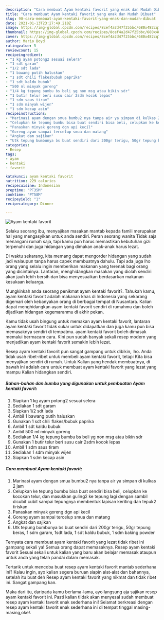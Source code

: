 ```yaml
---
description: "Cara membuat Ayam kentaki favorit yang enak dan Mudah Dibuat"
title: "Cara membuat Ayam kentaki favorit yang enak dan Mudah Dibuat"
slug: 90-cara-membuat-ayam-kentaki-favorit-yang-enak-dan-mudah-dibuat
date: 2021-01-13T23:27:49.218Z
image: https://img-global.cpcdn.com/recipes/8cef4a2d47f25bbc/680x482cq70/ayam-kentaki-favorit-foto-resep-utama.jpg
thumbnail: https://img-global.cpcdn.com/recipes/8cef4a2d47f25bbc/680x482cq70/ayam-kentaki-favorit-foto-resep-utama.jpg
cover: https://img-global.cpcdn.com/recipes/8cef4a2d47f25bbc/680x482cq70/ayam-kentaki-favorit-foto-resep-utama.jpg
author: Mario Boyd
ratingvalue: 5
reviewcount: 15
recipeingredient:
- "1 kg ayam potong2 sesuai selera"
- "1 sdt garam"
- "1/2 sdt lada"
- "1 bawang putih haluskan"
- "1 sdt chili flakesbubuk paprika"
- "1 sdt kaldu bubuk"
- "500 ml minyak goreng"
- "1/4 kg tepung bumbu bs beli yg non msg atau bikin sdr"
- "1 butir telur beri susu cair 2sdm kocok lepas"
- "1 sdm saus tiram"
- "1 sdm minyak wijen"
- "1 sdm kecap asin"
recipeinstructions:
- "Marinasi ayam dengan smua bumbu2 nya tanpa air ya simpan di kulkas 2 jam"
- "Celupkan ke tepung bumbu bisa buat sendiri bisa beli, celupkan ke kocokan telur, dan masukkan guling2 ke tepung lagi dengan sambil dicubit cubit sampai tepungnya membentuk lapisan keriting dan tepuk2 tiriskan"
- "Panaskan minyak goreng dgn api kecil"
- "Goreng ayam sampai tercelup smua dan matang"
- "Angkat dan sajikan"
- "Utk tepung bumbunya bs buat sendiri dari 200gr terigu, 50gr tepung beras, 1 sdm garam, 1sdt lada, 1 sdt kaldu bubuk, 1 sdm baking powder"
categories:
- Resep
tags:
- ayam
- kentaki
- favorit

katakunci: ayam kentaki favorit 
nutrition: 229 calories
recipecuisine: Indonesian
preptime: "PT35M"
cooktime: "PT58M"
recipeyield: "1"
recipecategory: Dinner

---
```



![Ayam kentaki favorit](https://img-global.cpcdn.com/recipes/8cef4a2d47f25bbc/680x482cq70/ayam-kentaki-favorit-foto-resep-utama.jpg)

Selaku seorang ibu, menyajikan masakan mantab kepada famili merupakan hal yang mengasyikan untuk anda sendiri. Peran seorang  wanita Tidak saja menangani rumah saja, tapi kamu pun harus memastikan kebutuhan gizi terpenuhi dan juga hidangan yang dimakan anak-anak harus lezat.

Di waktu  sekarang, kita memang dapat mengorder hidangan yang sudah jadi walaupun tanpa harus capek membuatnya dahulu. Tapi ada juga lho orang yang selalu ingin memberikan makanan yang terenak bagi orang yang dicintainya. Lantaran, menghidangkan masakan yang diolah sendiri akan jauh lebih bersih dan bisa menyesuaikan berdasarkan makanan kesukaan keluarga. 



Mungkinkah anda seorang penikmat ayam kentaki favorit?. Tahukah kamu, ayam kentaki favorit adalah makanan khas di Indonesia yang sekarang digemari oleh kebanyakan orang di berbagai tempat di Nusantara. Kalian dapat menghidangkan ayam kentaki favorit sendiri di rumahmu dan boleh dijadikan hidangan kegemaranmu di akhir pekan.

Kamu tidak usah bingung untuk memakan ayam kentaki favorit, lantaran ayam kentaki favorit tidak sukar untuk didapatkan dan juga kamu pun bisa memasaknya sendiri di tempatmu. ayam kentaki favorit boleh dimasak memalui bermacam cara. Kini pun sudah banyak sekali resep modern yang menjadikan ayam kentaki favorit semakin lebih lezat.

Resep ayam kentaki favorit pun sangat gampang untuk dibikin, lho. Anda tidak usah ribet-ribet untuk membeli ayam kentaki favorit, tetapi Kita bisa menyajikan sendiri di rumah. Untuk Kalian yang hendak membuatnya, di bawah ini adalah cara untuk membuat ayam kentaki favorit yang lezat yang mampu Kalian hidangkan sendiri.

<!--inarticleads1-->

##### Bahan-bahan dan bumbu yang digunakan untuk pembuatan Ayam kentaki favorit:

1. Siapkan 1 kg ayam potong2 sesuai selera
1. Sediakan 1 sdt garam
1. Siapkan 1/2 sdt lada
1. Ambil 1 bawang putih haluskan
1. Gunakan 1 sdt chili flakes/bubuk paprika
1. Ambil 1 sdt kaldu bubuk
1. Ambil 500 ml minyak goreng
1. Sediakan 1/4 kg tepung bumbu bs beli yg non msg atau bikin sdr
1. Gunakan 1 butir telur beri susu cair 2sdm kocok lepas
1. Ambil 1 sdm saus tiram
1. Sediakan 1 sdm minyak wijen
1. Siapkan 1 sdm kecap asin




<!--inarticleads2-->

##### Cara membuat Ayam kentaki favorit:

1. Marinasi ayam dengan smua bumbu2 nya tanpa air ya simpan di kulkas 2 jam
1. Celupkan ke tepung bumbu bisa buat sendiri bisa beli, celupkan ke kocokan telur, dan masukkan guling2 ke tepung lagi dengan sambil dicubit cubit sampai tepungnya membentuk lapisan keriting dan tepuk2 tiriskan
1. Panaskan minyak goreng dgn api kecil
1. Goreng ayam sampai tercelup smua dan matang
1. Angkat dan sajikan
1. Utk tepung bumbunya bs buat sendiri dari 200gr terigu, 50gr tepung beras, 1 sdm garam, 1sdt lada, 1 sdt kaldu bubuk, 1 sdm baking powder




Ternyata cara membuat ayam kentaki favorit yang lezat tidak ribet ini gampang sekali ya! Semua orang dapat memasaknya. Resep ayam kentaki favorit Sesuai sekali untuk kalian yang baru akan belajar memasak ataupun untuk anda yang telah pandai dalam memasak.

Tertarik untuk mencoba buat resep ayam kentaki favorit mantab sederhana ini? Kalau ingin, ayo kalian segera buruan siapin alat-alat dan bahannya, setelah itu buat deh Resep ayam kentaki favorit yang nikmat dan tidak ribet ini. Sangat gampang kan. 

Maka dari itu, daripada kamu berlama-lama, ayo langsung aja sajikan resep ayam kentaki favorit ini. Pasti kalian tiidak akan menyesal sudah membuat resep ayam kentaki favorit enak sederhana ini! Selamat berkreasi dengan resep ayam kentaki favorit enak sederhana ini di tempat tinggal masing-masing,oke!.

